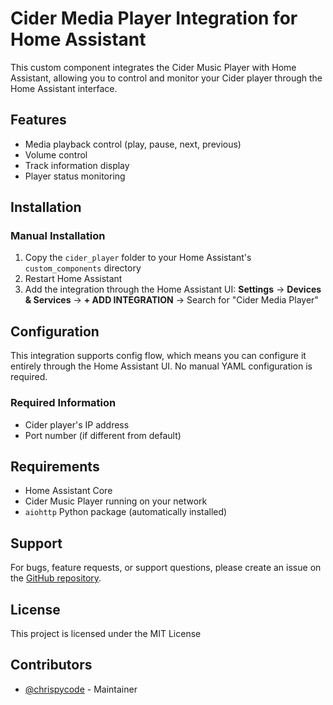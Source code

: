 # Cider Media Player Integration for Home Assistant

This custom component integrates the Cider Music Player with Home Assistant, allowing you to control and monitor your Cider player through the Home Assistant interface.

## Features

- Media playback control (play, pause, next, previous)
- Volume control
- Track information display
- Player status monitoring

## Installation

### Manual Installation

1. Copy the `cider_player` folder to your Home Assistant's `custom_components` directory
2. Restart Home Assistant
3. Add the integration through the Home Assistant UI: **Settings** → **Devices & Services** → **+ ADD INTEGRATION** → Search for "Cider Media Player"

## Configuration

This integration supports config flow, which means you can configure it entirely through the Home Assistant UI. No manual YAML configuration is required.

### Required Information

- Cider player's IP address
- Port number (if different from default)

## Requirements

- Home Assistant Core
- Cider Music Player running on your network
- `aiohttp` Python package (automatically installed)

## Support

For bugs, feature requests, or support questions, please create an issue on the [GitHub repository](https://github.com/chrispycode/cider_player).

## License

This project is licensed under the MIT License

## Contributors

- [@chrispycode](https://github.com/chrispycode) - Maintainer

